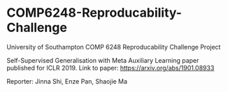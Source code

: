# COMP6248-Reproducability-Challenge
University of Southampton COMP 6248 Reproducability Challenge Project

Self-Supervised Generalisation with Meta Auxiliary Learning paper published for ICLR 2019. Link to paper: https://arxiv.org/abs/1901.08933

Reporter: Jinna Shi, Enze Pan, Shaojie Ma
